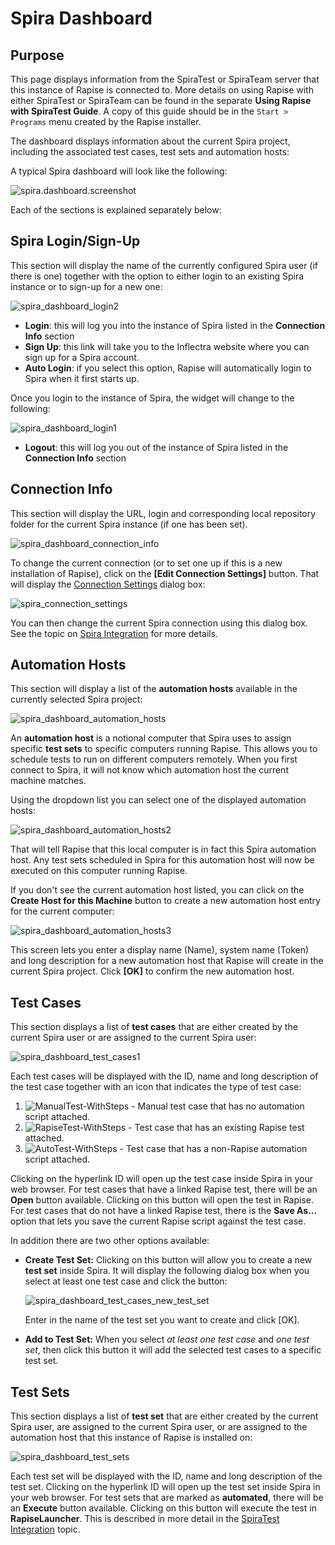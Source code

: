 # Spira Dashboard

## Purpose

This page displays information from the SpiraTest or SpiraTeam server that this instance of Rapise is connected to. More details on using Rapise with either SpiraTest or SpiraTeam can be found in the separate **Using Rapise with SpiraTest Guide**. A copy of this guide should be in the `Start > Programs` menu created by the Rapise installer.

The dashboard displays information about the current Spira project, including the associated test cases, test sets and automation hosts:

A typical Spira dashboard will look like the following:

![spira.dashboard.screenshot](./img/spira_dashboard1.png)

Each of the sections is explained separately below:

## Spira Login/Sign-Up

This section will display the name of the currently configured Spira user (if there is one) together with the option to either login to an existing Spira instance or to sign-up for a new one:

![spira\_dashboard\_login2](./img/spira_dashboard2.png)

- **Login**: this will log you into the instance of Spira listed in the **Connection Info** section
- **Sign Up**: this link will take you to the Inflectra website where you can sign up for a Spira account.
- **Auto Login**: if you select this option, Rapise will automatically login to Spira when it first starts up.

Once you login to the instance of Spira, the widget will change to the following:

![spira\_dashboard\_login1](./img/spira_dashboard3.png)

- **Logout**: this will log you out of the instance of Spira listed in the **Connection Info** section

## Connection Info

This section will display the URL, login and corresponding local repository folder for the current Spira instance (if one has been set).

![spira\_dashboard\_connection\_info](./img/spira_dashboard4.png)

To change the current connection (or to set one up if this is a new installation of Rapise), click on the **\[Edit Connection Settings\]** button. That will display the [Connection Settings](spiratest_integration.md) dialog box:

![spira\_connection\_settings](./img/spira_dashboard5.png)

You can then change the current Spira connection using this dialog box. See the topic on [Spira Integration](spiratest_integration.md) for more details.

## Automation Hosts

This section will display a list of the **automation hosts** available in the currently selected Spira project:

![spira\_dashboard\_automation\_hosts](./img/spira_dashboard6.png)

An **automation host** is a notional computer that Spira uses to assign specific **test sets** to specific computers running Rapise. This allows you to schedule tests to run on different computers remotely. When you first connect to Spira, it will not know which automation host the current machine matches.

Using the dropdown list you can select one of the displayed automation hosts:

![spira\_dashboard\_automation\_hosts2](./img/spira_dashboard7.png)

That will tell Rapise that this local computer is in fact this Spira automation host. Any test sets scheduled in Spira for this automation host will now be executed on this computer running Rapise.

If you don't see the current automation host listed, you can click on the **Create Host for this Machine** button to create a new automation host entry for the current computer:

![spira\_dashboard\_automation\_hosts3](./img/spira_dashboard8.png)

This screen lets you enter a display name (Name), system name (Token) and long description for a new automation host that Rapise will create in the current Spira project. Click **\[OK\]** to confirm the new automation host.

## Test Cases

This section displays a list of **test cases** that are either created by the current Spira user or are assigned to the current Spira user:

![spira\_dashboard\_test\_cases1](./img/spira_dashboard9.png)

Each test cases will be displayed with the ID, name and long description of the test case together with an icon that indicates the type of test case:

1. ![ManualTest-WithSteps](./img/spira_dashboard10.png) - Manual test case that has no automation script attached.
2. ![RapiseTest-WithSteps](./img/spira_dashboard11.png) - Test case that has an existing Rapise test attached.
3. ![AutoTest-WithSteps](./img/spira_dashboard12.png) - Test case that has a non-Rapise automation script attached.

Clicking on the hyperlink ID will open up the test case inside Spira in your web browser. For test cases that have a linked Rapise test, there will be an **Open** button available. Clicking on this button will open the test in Rapise. For test cases that do not have a linked Rapise test, there is the **Save As...** option that lets you save the current Rapise script against the test case.

In addition there are two other options available:

- **Create Test Set:** Clicking on this button will allow you to create a new **test set** inside Spira. It will display the following dialog box when you select at least one test case and click the button:

    ![spira\_dashboard\_test\_cases\_new\_test\_set](./img/spira_dashboard13.png)

    Enter in the name of the test set you want to create and click \[OK\].

- **Add to Test Set:** When you select *at least one test case* and *one test set*, then click this button it will add the selected test cases to a specific test set.

## Test Sets

This section displays a list of **test set** that are either created by the current Spira user, are assigned to the current Spira user, or are assigned to the automation host that this instance of Rapise is installed on:

![spira\_dashboard\_test\_sets](./img/spira_dashboard14.png)

Each test set will be displayed with the ID, name and long description of the test set.
Clicking on the hyperlink ID will open up the test set inside Spira in your web browser. For test sets that are marked as **automated**, there will be an **Execute** button available. Clicking on this button will execute the test in **RapiseLauncher**. This is described in more detail in the [SpiraTest Integration](spiratest_integration.md) topic.
